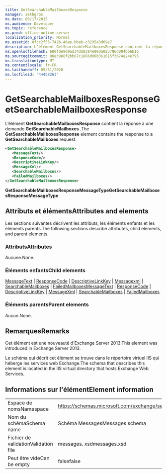 ```yaml
---
title: GetSearchableMailboxesResponse
manager: sethgros
ms.date: 09/17/2015
ms.audience: Developer
ms.topic: reference
ms.prod: office-online-server
localization_priority: Normal
ms.assetid: 0fcc2f53-742b-46ae-bbab-c3295a3d69e7
description: L’élément GetSearchableMailboxesResponse contient la réponse à une demande GetSearchableMailboxes.
ms.openlocfilehash: 680fde9d9ad34dd0384e00da023796d004b66b1b
ms.sourcegitcommit: 88ec988f2bb67c1866d06b361615f3674a24e795
ms.translationtype: MT
ms.contentlocale: fr-FR
ms.lasthandoff: 05/31/2020
ms.locfileid: "44458263"
---
```

# <a name="getsearchablemailboxesresponse"></a><span data-ttu-id="3dcb2-103">GetSearchableMailboxesResponse</span><span class="sxs-lookup"><span data-stu-id="3dcb2-103">GetSearchableMailboxesResponse</span></span>

<span data-ttu-id="3dcb2-104">L’élément **GetSearchableMailboxesResponse** contient la réponse à une demande **GetSearchableMailboxes** .</span><span class="sxs-lookup"><span data-stu-id="3dcb2-104">The **GetSearchableMailboxesResponse** element contains the response to a **GetSearchableMailboxes** request.</span></span> 
  
```XML
<GetSearchableMailboxesResponse>
   <MessageText/>
   <ResponseCode/>
   <DescriptiveLinkKey/>
   <MessageXml/>
   <SearchableMailboxes/>
   <FailedMailboxes/>
</GetSearchableMailboxesResponse>
```

 <span data-ttu-id="3dcb2-105">**GetSearchableMailboxesResponseMessageType**</span><span class="sxs-lookup"><span data-stu-id="3dcb2-105">**GetSearchableMailboxesResponseMessageType**</span></span>
## <a name="attributes-and-elements"></a><span data-ttu-id="3dcb2-106">Attributs et éléments</span><span class="sxs-lookup"><span data-stu-id="3dcb2-106">Attributes and elements</span></span>

<span data-ttu-id="3dcb2-107">Les sections suivantes décrivent les attributs, les éléments enfants et les éléments parents.</span><span class="sxs-lookup"><span data-stu-id="3dcb2-107">The following sections describe attributes, child elements, and parent elements.</span></span>
  
### <a name="attributes"></a><span data-ttu-id="3dcb2-108">Attributs</span><span class="sxs-lookup"><span data-stu-id="3dcb2-108">Attributes</span></span>

<span data-ttu-id="3dcb2-109">Aucune.</span><span class="sxs-lookup"><span data-stu-id="3dcb2-109">None.</span></span>
  
### <a name="child-elements"></a><span data-ttu-id="3dcb2-110">Éléments enfants</span><span class="sxs-lookup"><span data-stu-id="3dcb2-110">Child elements</span></span>

<span data-ttu-id="3dcb2-111">[MessageText](messagetext.md)  |  [ResponseCode](responsecode.md)  |  [DescriptiveLinkKey](descriptivelinkkey.md)  |  [Messagexml](messagexml.md)  |  [SearchableMailboxes](searchablemailboxes.md)  |  [FailedMailboxes](failedmailboxes.md)</span><span class="sxs-lookup"><span data-stu-id="3dcb2-111">[MessageText](messagetext.md) | [ResponseCode](responsecode.md) | [DescriptiveLinkKey](descriptivelinkkey.md) | [MessageXml](messagexml.md) | [SearchableMailboxes](searchablemailboxes.md) | [FailedMailboxes](failedmailboxes.md)</span></span>
  
### <a name="parent-elements"></a><span data-ttu-id="3dcb2-112">Éléments parents</span><span class="sxs-lookup"><span data-stu-id="3dcb2-112">Parent elements</span></span>

<span data-ttu-id="3dcb2-113">Aucun.</span><span class="sxs-lookup"><span data-stu-id="3dcb2-113">None.</span></span>
  
## <a name="remarks"></a><span data-ttu-id="3dcb2-114">Remarques</span><span class="sxs-lookup"><span data-stu-id="3dcb2-114">Remarks</span></span>

<span data-ttu-id="3dcb2-115">Cet élément est une nouveauté d'Exchange Server 2013.</span><span class="sxs-lookup"><span data-stu-id="3dcb2-115">This element was introduced in Exchange Server 2013.</span></span>
  
<span data-ttu-id="3dcb2-116">Le schéma qui décrit cet élément se trouve dans le répertoire virtuel IIS qui héberge les services web Exchange.</span><span class="sxs-lookup"><span data-stu-id="3dcb2-116">The schema that describes this element is located in the IIS virtual directory that hosts Exchange Web Services.</span></span>
  
## <a name="element-information"></a><span data-ttu-id="3dcb2-117">Informations sur l'élément</span><span class="sxs-lookup"><span data-stu-id="3dcb2-117">Element information</span></span>

|||
|:-----|:-----|
|<span data-ttu-id="3dcb2-118">Espace de noms</span><span class="sxs-lookup"><span data-stu-id="3dcb2-118">Namespace</span></span>  <br/> |https://schemas.microsoft.com/exchange/services/2006/messages  <br/> |
|<span data-ttu-id="3dcb2-119">Nom du schéma</span><span class="sxs-lookup"><span data-stu-id="3dcb2-119">Schema name</span></span>  <br/> |<span data-ttu-id="3dcb2-120">Schéma Messages</span><span class="sxs-lookup"><span data-stu-id="3dcb2-120">Messages schema</span></span>  <br/> |
|<span data-ttu-id="3dcb2-121">Fichier de validation</span><span class="sxs-lookup"><span data-stu-id="3dcb2-121">Validation file</span></span>  <br/> |<span data-ttu-id="3dcb2-122">messages. xsd</span><span class="sxs-lookup"><span data-stu-id="3dcb2-122">messages.xsd</span></span>  <br/> |
|<span data-ttu-id="3dcb2-123">Peut être vide</span><span class="sxs-lookup"><span data-stu-id="3dcb2-123">Can be empty</span></span>  <br/> |<span data-ttu-id="3dcb2-124">false</span><span class="sxs-lookup"><span data-stu-id="3dcb2-124">false</span></span>  <br/> |
   


